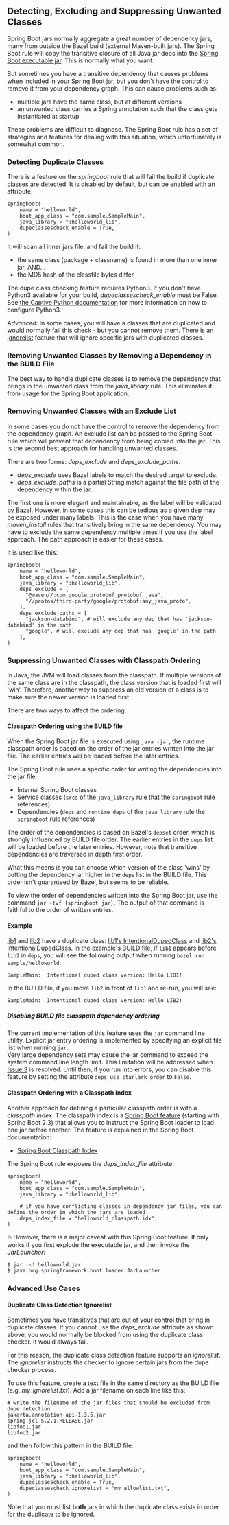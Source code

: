 ## Detecting, Excluding and Suppressing Unwanted Classes

Spring Boot jars normally aggregate a great number of dependency jars, many from outside the Bazel
  build (external Maven-built jars).
The Spring Boot rule will copy the transitive closure of all Java jar deps into the [Spring Boot executable jar](https://docs.spring.io/spring-boot/docs/current/reference/html/appendix-executable-jar-format.html).
This is normally what you want.

But sometimes you have a transitive dependency that causes problems when included in your Spring Boot jar, but
  you don't have the control to remove it from your dependency graph.
This can cause problems such as:
- multiple jars have the same class, but at different versions
- an unwanted class carries a Spring annotation such that the class gets instantiated at startup

These problems are difficult to diagnose.
The Spring Boot rule has a set of strategies and features for dealing with this situation, which unfortunately
  is somewhat common.


### Detecting Duplicate Classes

There is a feature on the *springboot* rule that will fail the build if duplicate classes are detected.
It is disabled by default, but can be enabled with an attribute:

```starlark
springboot(
    name = "helloworld",
    boot_app_class = "com.sample.SampleMain",
    java_library = ":helloworld_lib",
    dupeclassescheck_enable = True,
)
```

It will scan all inner jars file, and fail the build if:
- the same class (package + classname) is found in more than one inner jar, AND...
- the MD5 hash of the classfile bytes differ

The dupe class checking feature requires Python3.
If you don't have Python3 available for your build, *dupeclassescheck_enable* must be False.
See [the Captive Python documentation](../python_interpreter) for more information on how to configure Python3.

*Advanced:* In some cases, you will have a classes that are duplicated and would normally fail this check - but you cannot remove them.
There is an [ignorelist](#duplicate-class-detection-ignorelist) feature that will ignore specific jars with duplicated classes.

### Removing Unwanted Classes by Removing a Dependency in the BUILD File

The best way to handle duplicate classes is to remove the dependency that brings in the unwanted class from the *java_library* rule.
This eliminates it from usage for the Spring Boot application.

### Removing Unwanted Classes with an Exclude List

In some cases you do not have the control to remove the dependency from the dependency graph.
An exclude list can be passed to the Spring Boot rule which will prevent that dependency from being copied into the jar.
This is the second best approach for handling unwanted classes.

There are two forms: *deps_exclude* and *deps_exclude_paths*.
- *deps_exclude* uses Bazel labels to match the desired target to exclude.
- *deps_exclude_paths* is a partial String match against the file path of the dependency within the jar.

The first one is more elegant and maintainable, as the label will be validated by Bazel.
However, in some cases this can be tedious as a given dep may be exposed under many labels.
This is the case when you have many *maven_install* rules that transitively bring in the same dependency.
You may have to exclude the same dependency multiple times if you use the label approach.
The path approach is easier for these cases.

It is used like this:

```starlark
springboot(
    name = "helloworld",
    boot_app_class = "com.sample.SampleMain",
    java_library = ":helloworld_lib",
    deps_exclude = [
      "@maven//:com_google_protobuf_protobuf_java",
      "//protos/third-party/google/protobuf:any_java_proto",
    ],
    deps_exclude_paths = [
      "jackson-databind", # will exclude any dep that has 'jackson-databind' in the path
      "google", # will exclude any dep that has 'google' in the path
    ],
)
```

### Suppressing Unwanted Classes with Classpath Ordering

In Java, the JVM will load classes from the classpath.
If multiple versions of the same class are in the classpath, the class version that is loaded first will 'win'.
Therefore, another way to suppress an old version of a class is to make sure the newer version is loaded first.

There are two ways to affect the ordering.

#### Classpath Ordering using the BUILD file

When the Spring Boot jar file is executed using `java -jar`, the runtime classpath order is based on the order of the jar entries written into the jar file.
The earlier entries will be loaded before the later entries.

The Spring Boot rule uses a specific order for writing the dependencies into the jar file:
  - Internal Spring Boot classes
  - Service classes (`srcs` of the `java_library` rule that the `springboot` rule references)
  - Dependencies (`deps` and `runtime_deps` of the `java_library` rule the `springboot` rule references)

The order of the dependencies is based on Bazel's `depset` order, which is strongly influenced by BUILD file order.
The earlier entries in the `deps` list will be loaded before the later entries.
However, note that transitive dependencies are traversed in depth first order.

What this means is you can choose which version of the class 'wins' by putting the dependency jar higher in the `deps` list in the BUILD file.
This order isn't guaranteed by Bazel, but seems to be reliable.

To view the order of dependencies written into the Spring Boot jar, use the command `jar -tvf {springboot jar}`.
The output of that command is faithful to the order of written entries.

#### Example

[lib1](../../examples/helloworld/libs/lib1) and [lib2](../../examples/helloworld/libs/lib2) have a duplicate class: [lib1's IntentionalDupedClass](../../examples/helloworld/libs/lib1/src/main/java/com/bazel/demo/IntentionalDupedClass.java) and [lib2's IntentionalDupedClass](../../examples/helloworld/libs/lib2/src/main/java/com/bazel/demo/IntentionalDupedClass.java).
In the example's [BUILD file](../../examples/helloworld/BUILD), if `lib1` appears before `lib2` in `deps`,
   you will see the following output when running `bazel run sample/helloworld`:
```
SampleMain:  Intentional duped class version: Hello LIB1!
```

In the BUILD file, if you move `lib2` in front of `lib1` and re-run, you will see:
```
SampleMain:  Intentional duped class version: Hello LIB2!
```

##### Disabling BUILD file classpath dependency ordering

The current implementation of this feature uses the `jar` command line utility.
Explicit jar entry ordering is implemented by specifying an explicit file list when running `jar`.  
Very large dependency sets may cause the jar command to exceed the system command line length limit.
This limitation will be addressed when [Issue 3](https://github.com/salesforce/rules_spring/issues/3) is resolved.
Until then, if you run into errors, you can disable this feature by setting the attribute `deps_use_starlark_order` to `False`.


#### Classpath Ordering with a Classpath Index

Another approach for defining a particular classpath order is with a *classpath index*.
The classpath index is a [Spring Boot feature](https://docs.spring.io/spring-boot/docs/current/reference/html/appendix-executable-jar-format.html#executable-jar-war-index-files-classpath) (starting with Spring Boot 2.3) that allows you to
  instruct the Spring Boot loader to load one jar before another.
The feature is explained in the Spring Boot documentation:
- [Spring Boot Classpath Index](https://docs.spring.io/spring-boot/docs/current/reference/html/appendix-executable-jar-format.html#executable-jar-war-index-files-classpath)

The Spring Boot rule exposes the *deps_index_file* attribute:

```starlark
springboot(
    name = "helloworld",
    boot_app_class = "com.sample.SampleMain",
    java_library = ":helloworld_lib",

    # if you have conflicting classes in dependency jar files, you can define the order in which the jars are loaded
    deps_index_file = "helloworld_classpath.idx",
)
```

:fire: However, there is a major caveat with this Spring Boot feature.
It only works if you first explode the executable jar, and then invoke the *JarLauncher*:

```bash
$ jar -xf helloworld.jar
$ java org.springframework.boot.loader.JarLauncher
```

### Advanced Use Cases

#### Duplicate Class Detection Ignorelist

Sometimes you have transitives that are out of your control that bring in duplicate classes.
If you cannot use the *deps_exclude* attribute as shown above, you would normally be blocked from using the duplicate class checker.
It would always fail.

For this reason, the duplicate class detection feature supports an *ignorelist*.
The *ignorelist* instructs the checker to ignore certain jars from the dupe checker process.

To use this feature, create a text file in the same directory as the BUILD file (e.g. *my_ignorelist.txt*).
Add a jar filename on each line like this:

```
# write the filename of the jar files that should be excluded from dupe detection
jakarta.annotation-api-1.3.5.jar
spring-jcl-5.2.1.RELEASE.jar
libfoo1.jar
libfoo2.jar
```

and then follow this pattern in the BUILD file:

```starlark
springboot(
    name = "helloworld",
    boot_app_class = "com.sample.SampleMain",
    java_library = ":helloworld_lib",
    dupeclassescheck_enable = True,
    dupeclassescheck_ignorelist = "my_allowlist.txt",
)
```

Note that you must list **both** jars in which the duplicate class exists in order for the duplicate to be ignored.

